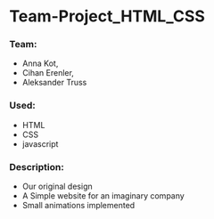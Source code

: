 # Team-Project_HTML_CSS

### Team:
- Anna Kot,
- Cihan Erenler,
- Aleksander Truss

### Used:
- HTML
- CSS
- javascript

### Description:
- Our original design
- A Simple website for an imaginary company  
- Small animations implemented


